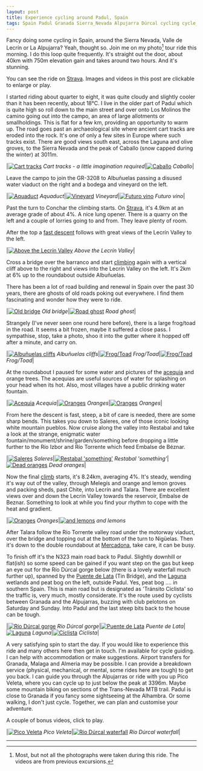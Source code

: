 ```yaml
---
layout: post
title: Experience cycling around Padul, Spain
tags: Spain Padul Granada Sierra_Nevada Alpujarra Dúrcal cycling cycle_guide cycling_holiday strava
---
```


Fancy doing some cycling in Spain, around the Sierra Nevada, Valle de
Lecrín or La Alpujarra? Yeah, thought so. Join me on my photo[^1]
tour ride this morning. I do this loop quite frequently. It's straight
out the door, about 40km with 750m elevation gain and takes around two
hours. And it's stunning.

[^1]:Most, but not all the photographs were taken during this ride. The videos are from previous excursions.

You can see the ride on
[Strava](https://www.strava.com/activities/2503122223). Images and
videos in this post are clickable to enlarge or play.

<!--more-->

I started riding about quarter to eight, it was quite cloudy and
slightly cooler than it has been recently, about 18°C. I live in the
older part of Padul which is quite high so roll down to the main
street and over onto Los Molinos the camino going out into the campo,
an area of large allotments or smallholdings. This is flat
for a few km, providing an opportunity to warm up. The road goes past an
archaeological site where ancient cart tracks are eroded into the rock.
It's one of only a few sites in Europe where such tracks exist. There
are good views south east, across the Laguna and olive groves, to the
Sierra Nevada and the peak of Caballo (snow capped during the winter) at
3011m.


|[![Cart tracks](/public/images/cart_track.jpg "Cart tracks - a little imagination required")](/public/images/cart_track.jpg) *Cart tracks - a little imagination required*|[![Caballo](/public/images/caballo.jpg "Caballo")](/public/images/caballo.jpg) *Caballo*|

Leave the campo to join the GR-3208 to Albuñuelas passing
a disused water viaduct on the right and a bodega and vineyard
on the left.

|[![Aquaduct](/public/images/aquaduct.jpg "Aquaduct")](/public/images/aquaduct.jpg) *Aquaduct*|[![Vineyard](/public/images/vineyard.jpg "Vineyard")](/public/images/vineyard.jpg) *Vineyard*|[![Futuro vino](/public/images/grapes.jpg "Futuro vino")](/public/images/grapes.jpg) *Futuro vino*|

Past the turn to Conchar the climbing starts. On
[Strava](https://www.strava.com/segments/11838665), it's 4.9km at an
average grade of about 4%. A nice lung opener. There is a quarry on the
left and a couple of lorries going to and from. They leave plenty of
room.

After the top a [fast descent](https://www.strava.com/segments/12537902)
follows with great views of the Lecrín Valley to the left.

|[![Above the Lecrín Valley](/public/images/lecrin_panorama.jpg "Above the Lecrín Valley")](/public/images/lecrin_panorama.jpg) *Above the Lecrín Valley*|

Cross a bridge over the barranco and start
[climbing](https://www.strava.com/segments/1223569) again with a
vertical cliff above to the right and views into the Lecrín Valley on
the left. It's 2km at 6% up to the roundabout outside Albuñuelas.

There has been a lot of road building and renewal in Spain over the past
30 years, there are ghosts of old roads poking out everywhere. I find
them fascinating and wonder how they were to ride.

|[![Old bridge](/public/images/old_bridge.jpg "Old bridge")](/public/images/old_bridge.jpg) *Old bridge*|[![Road ghost](/public/images/old_road.jpg "Road ghost")](/public/images/old_road.jpg) *Road ghost*|

Strangely (I've never seen one round here before), there is a
large frog/toad in the road. It seems a bit frozen, maybe it suffered a
close pass. I sympathise, stop, take a photo, shoo it into the gutter
where it hopped off after a minute, and carry on.

|[![Albuñuelas cliffs](/public/images/cliffs_albunuelas.jpg "Albuñuelas cliffs")](/public/images/cliffs_albunuelas.jpg) *Albuñuelas cliffs*|[![Frog/Toad](/public/images/frog2.jpg "Frog/Toad")](/public/images/frog2.jpg) *Frog/Toad*|[![Frog/Toad](/public/images/frog.jpg "Frog/Toad")](/public/images/frog.jpg) *Frog/Toad*|

At the roundabout I paused for some water and pictures of the
[acequia](https://en.wikipedia.org/wiki/Acequia) and orange trees. The
acequias are useful sources of water for splashing on your head when its
hot. Also, most villages have a public drinking water fountain.

|[![Acequia](/public/images/acequia.jpg "Acequia")](/public/images/acequia.jpg) *Acequia*|[![Oranges](/public/images/orange_tree1.jpg "Oranges")](/public/images/orange_tree1.jpg) *Oranges*|[![Oranges](/public/images/orange_tree2.jpg "Oranges")](/public/images/orange_tree2.jpg) *Oranges*|

From here the descent is fast, steep, a bit of care is needed, there
are some sharp bends. This takes you down to Saleres, one of those
iconic looking white mountain pueblos. Now cruise along the valley
into Restabal and take a look at the strange, enigmatic water
fountain/monument/shrine/garden/something before dropping a little
further to the Río Izbor and Río Torrente which feed Embalse de Béznar.

|[![Saleres](/public/images/saleres.jpg "Saleres")](/public/images/saleres.jpg) *Saleres*|[![Restabal 'something'](/public/images/restabal_fountain.jpg "Restabal 'something'")](/public/images/restabal_fountain.jpg) *Restabal 'something'*|[![Dead oranges](/public/images/dead_oranges.jpg "Dead oranges")](/public/images/dead_oranges.jpg) *Dead oranges*|

Now the final [climb](https://www.strava.com/segments/7316506) starts,
it's 8.24km, averaging 4%. It's steady, wending it's way out of the
valley, through Melegís and orange and lemon groves and packing sheds,
past Chite, into Lecrín and Talara. There are excellent views over
and down the Lecrín Valley towards the reservoir, Embalse de Beznar.
Something to look at while you find your rhythm to cope with the heat
and gradient.

|[![Oranges](/public/images/orange_box.jpg "Oranges")](/public/images/orange_box.jpg) *Oranges*|[![and lemons](/public/images/lemon_box.jpg "and lemons")](/public/images/lemon_box.jpg) *and lemons*

After Talara follow the Río Torrente valley road under the
motorway viaduct, over the bridge and topping out at the bottom of
the turn to Nigüelas. Then it's down to the double roundabout at
[Mercadona](https://en.wikipedia.org/wiki/Mercadona), take care, it can
be busy.

To finish off it's the N323 main road back to Padul. Slightly downhill
or flat(ish) so some speed can be gained if you want step on the
gas but keep an eye out for the Río Dúrcal gorge below (there
is a lovely waterfall much further up), spanned by the [Puente de
Lata](https://es.wikipedia.org/wiki/Puente_de_Lata) (Tin Bridge), and
the [Laguna](https://es.wikipedia.org/wiki/Laguna_de_El_Padul) wetlands
and peat bog on the left, outside Padul. Yes, peat bog .... in southern
Spain. This is main road but is designated as 'Tránsito Ciclista' so
the traffic is, very much, mostly considerate. It's the route used by
cyclists between Granada and the Alpujarras, buzzing with club pelotons
on Saturday and Sunday. Into Padul and the last steep bits back to the
house can be tough.

|[![Río Dúrcal gorge](/public/images/durcal_gorge.jpg "Río Dúrcal gorge")](/public/images/durcal_gorge.jpg) *Río Dúrcal gorge*|[![Puente de Lata](/public/images/tin_bridge.jpg "Puente de Lata")](/public/images/tin_bridge.jpg) *Puente de Lata*|[![Laguna](/public/images/laguna.jpg "Laguna")](/public/images/laguna.jpg) *Laguna*|[![Ciclista](/public/images/tránsito_ciclista.jpg "Ciclista")](/public/images/tránsito_ciclista.jpg) *Ciclista*|

A very satisfying spin to start the day. If you would like to experience
this ride and many others here then get in touch. I'm available for
cycle guiding. I can help with accommodation or make suggestions.
Airport transfers for Granada, Malaga and Almeria may be possible. I
can provide a breakdown service (physical, mechanical, or mental, some
rides here are tough) to get you back. I can guide you through the
Alpujarras or ride with you up Pico Veleta, where you can cycle up to
just below the peak at 3396m. Maybe some mountain biking on sections
of the Trans-Nevada MTB trail. Padul is close to Granada if you fancy
some sightseeing at the Alhambra. Or some walking, I don't just cycle.
Together, we can plan and customise your adventure.

A couple of bonus videos, click to play.

|[![Pico Veleta](/public/images/pv_snap.png "Pico Veleta")](/public/images/pico_veleta.mp4) *Pico Veleta*|[![Río Dúrcal waterfall](/public/images/rd_wf_snap.png "Río Dúrcal waterfall")](/public/images/rio_durcal_waterfall.mp4) *Río Dúrcal waterfall*|

----


